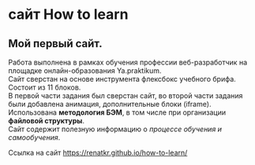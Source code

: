# сайт How to learn #
## Мой первый сайт. ##
Работа выполнена в рамках обучения профессии веб-разработчик на площадке онлайн-образования Ya.praktikum.  
Сайт сверстан на основе инструмента флексбокс учебного брифа. Состоит из 11 блоков.  
В первой части задания был сверстан сайт, во второй части задания были добавлена анимация, дополнительные блоки (iframe).  
Использована **методология БЭМ**, в том числе при организации **файловой структуры**.  
Сайт содержит полезную информацию о *процессе обучения и самообучения*.

Ссылка на сайт https://renatkr.github.io/how-to-learn/
